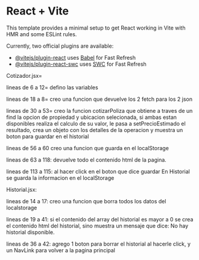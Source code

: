 # React + Vite

This template provides a minimal setup to get React working in Vite with HMR and some ESLint rules.

Currently, two official plugins are available:

- [@vitejs/plugin-react](https://github.com/vitejs/vite-plugin-react/blob/main/packages/plugin-react/README.md) uses [Babel](https://babeljs.io/) for Fast Refresh
- [@vitejs/plugin-react-swc](https://github.com/vitejs/vite-plugin-react-swc) uses [SWC](https://swc.rs/) for Fast Refresh

Cotizador.jsx= 

lineas de 6 a 12= defino las variables 

lineas de 18 a 8= creo una funcion que devuelve los 2 fetch para los 2 json

lineas de 30 a 53= creo la funcion cotizarPoliza que obtiene a traves de un find la opcion de propiedad y ubicacion selecionada, si ambas estan disponibles realiza el calculo de su valor, le pasa a setPrecioEstimado el resultado, crea un objeto con los detalles de la operacion y muestra un boton para guardar en el historial

lineas de 56 a 60 creo una funcion que guarda en el localStorage

lineas de 63 a 118: devuelve todo el contenido html de la pagina.

lineas de 113 a 115: al hacer click en el boton que dice guardar En Historial se guarda la informacion en el localStorage



Historial.jsx: 

lineas de 14 a 17: creo una funcion que borra todos los datos del localstorage

lineas de 19 a 41: si el contenido del array del historial es mayor a 0 se crea el contenido html del historial, sino muestra un mensaje que dice: No hay historial disponible.

lineas de 36 a 42: agrego 1 boton para borrar el historial al hacerle click, y un NavLink para volver a la pagina principal 